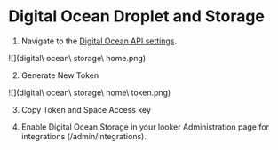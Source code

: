 # Digital Ocean Droplet and Storage

1. Navigate to the [Digital Ocean API settings](https://cloud.digitalocean.com/settings/api/tokens).

![](digital\ ocean\ storage\ home.png)

2. Generate New Token

![](digital\ ocean\ storage\ home\ token.png)

3. Copy Token and Space Access key

4. Enable Digital Ocean Storage in your looker Administration page for integrations (/admin/integrations).
